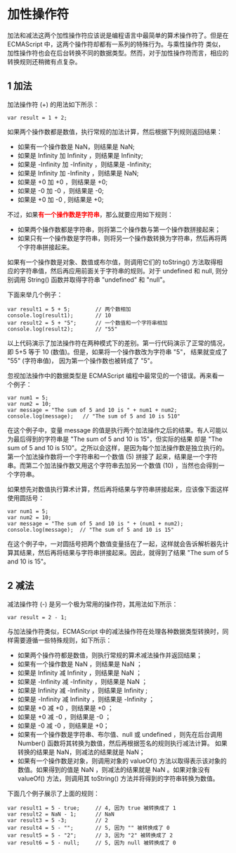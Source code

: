 # 加性操作符

加法和减法这两个加性操作符应该说是编程语言中最简单的算术操作符了。但是在 ECMAScript 中，这两个操作符却都有一系列的特殊行为。与乘性操作符
类似，加性操作符也会在后台转换不同的数据类型。然而，对于加性操作符而言，相应的转换规则还稍微有点复杂。

## 1 加法

加法操作符 (+) 的用法如下所示：

    var result = 1 + 2;

如果两个操作数都是数值，执行常规的加法计算，然后根据下列规则返回结果：

* 如果有一个操作数是 NaN，则结果是 NaN;
* 如果是 Infinity 加 Infinity ，则结果是 Infinity;
* 如果是 -Infinity 加 -Infinity ，则结果是 -Infinity;
* 如果是 Infinity 加 -Infinity ，则结果是 NaN;
* 如果是 +0 加 +0 ，则结果是 +0;
* 如果是 -0 加 -0 ，则结果是 -0;
* 如果是 +0 加 -0 , 则结果是 +0;

不过，如果<span style="color: red;font-weight: bold">有一个操作数是字符串</span>，那么就要应用如下规则：

* 如果两个操作数都是字符串，则将第二个操作数与第一个操作数拼接起来；
* 如果只有一个操作数是字符串，则将另一个操作数转换为字符串，然后再将两个字符串拼接起来。

如果有一个操作数是对象、数值或布尔值，则调用它们的 toString() 方法取得相应的字符串值，然后再应用前面关于字符串的规则。对于 undefined 和
null, 则分别调用 String() 函数并取得字符串 "undefined" 和 "null"。

下面来举几个例子：

    var result1 = 5 + 5;        // 两个数相加
    console.log(result1);       // 10
    var result2 = 5 + "5";      // 一个数值和一个字符串相加
    console.log(result2);       // "55"

以上代码演示了加法操作符在两种模式下的差别。第一行代码演示了正常的情况，即 5+5 等于 10 (数值)。但是，如果将一个操作数改为字符串 "5"，
结果就变成了 "55" (字符串值)， 因为第一个操作数也被转成了 "5"。

忽视加法操作中的数据类型是 ECMAScript 编程中最常见的一个错误。再来看一个例子：

    var num1 = 5;
    var num2 = 10;
    var message = "The sum of 5 and 10 is " + num1 + num2;
    console.log(message);   // "The sum of 5 and 10 is 510"

在这个例子中，变量 message 的值是执行两个加法操作之后的结果。有人可能以为最后得到的字符串是 "The sum of 5 and 10 is 15"，但实际的结果
却是 "The sum of 5 and 10 is 510"。之所以会这样，是因为每个加法操作数是独立执行的。第一个加法操作数将一个字符串和一个数值 (5) 拼接了
起来，结果是一个字符串。而第二个加法操作数又用这个字符串去加另一个数值 (10) ，当然也会得到一个字符串。

如果想先对数值执行算术计算，然后再将结果与字符串拼接起来，应该像下面这样使用圆括号：

    var num1 = 5;
    var num2 = 10;
    var message = "The sum of 5 and 10 is " + (num1 + num2);
    console.log(message);  // "The sum of 5 and 10 is 15"

在这个例子中，一对圆括号把两个数值变量括在了一起，这样就会告诉解析器先计算其结果，然后再将结果与字符串拼接起来。因此，就得到了结果
"The sum of 5 and 10 is 15"。

## 2 减法

减法操作符 (-) 是另一个极为常用的操作符，其用法如下所示：

    var result = 2 - 1;

与加法操作符类似，ECMAScript 中的减法操作符在处理各种数据类型转换时，同样需要遵循一些特殊规则，如下所示：

* 如果两个操作符都是数值，则执行常规的算术减法操作并返回结果；
* 如果有一个操作数是 NaN ，则结果是 NaN ；
* 如果是 Infinity 减 Infinity ，则结果是 NaN ；
* 如果是 -Infinity 减 -Infinity ，则结果是 NaN ；
* 如果是 Infinity 减 -Infinity ，则结果是 Infinity ;
* 如果是 -Infinity 减 Infinity ，则结果是 -Infinity ；
* 如果是 +0 减 +0 ，则结果是 +0 ；
* 如果是 +0 减 -0 ，则结果是 -0 ；
* 如果是 -0 减 -0 ，则结果是 +0；
* 如果有一个操作数是字符串、布尔值、null 或 undefined ，则先在后台调用 Number() 函数将其转换为数值，然后再根据签名的规则执行减法计算。
  如果转换的结果是 NaN，则减法的结果就是 NaN；
* 如果有一个操作数是对象，则调用对象的 valueOf() 方法以取得表示该对象的数值。如果得到的值是 NaN ，则减法的结果就是 NaN 。如果对象没有
  valueOf() 方法，则调用其 toString() 方法并将得到的字符串转换为数值。

下面几个例子展示了上面的规则：

    var result1 = 5 - true;     // 4, 因为 true 被转换成了 1
    var result2 = NaN - 1;      // NaN
    var result3 = 5 -3;         // 2
    var result4 = 5 - "";       // 5, 因为 "" 被转换成了 0
    var result5 = 5 - "2";      // 3, 因为 "2" 被转换成了 2
    var result6 = 5 - null;     // 5, 因为 null 被转换成了 0


